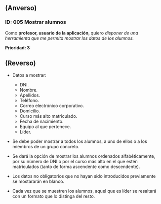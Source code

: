 ## (Anverso)

### **ID:** 005 **Mostrar alumnos**

Como **profesor, usuario de la aplicación**, quiero *disponer de una herramienta que me permita mostrar los datos de los alumnos.*

**Prioridad: 3**

## (Reverso)

* Datos a mostrar: 
  * DNI.
  * Nombre.
  * Apellidos.
  * Teléfono.
  * Correo electrónico corporativo.
  * Domicilio.
  * Curso más alto matriculado.
  * Fecha de nacimiento.
  * Equipo al que pertenece.
  * Líder.
  
* Se debe poder mostrar a todos los alumnos, a uno de ellos o a los miembros de un grupo concreto.
* Se dará la opción de mostrar los alumnos ordenados alfabéticamente, por su número de DNI o por el curso más alto en el que estén matriculados (tanto de forma ascendente como descendente). 
* Los datos no obligatorios que no hayan sido introducidos previamente se mostararán en blanco.
* Cada vez que se muestren los alumnos, aquel que es líder se resaltará con un formato que lo distinga del resto.

